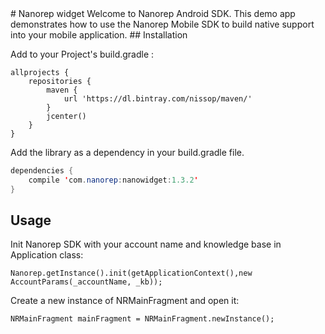 <snippet>
  <content>
# Nanorep widget
Welcome to Nanorep Android SDK. This demo app demonstrates how to use the Nanorep Mobile SDK to build native support into your mobile application.
## Installation

Add to your Project's build.gradle :
```
allprojects {
    repositories {
        maven {
            url 'https://dl.bintray.com/nissop/maven/'
        }
        jcenter()
    }
}
```

Add the library as a dependency in your build.gradle file.
```java
dependencies {
    compile 'com.nanorep:nanowidget:1.3.2'
}
```
## Usage
Init Nanorep SDK with your account name and knowledge base in Application class:
```
Nanorep.getInstance().init(getApplicationContext(),new AccountParams(_accountName, _kb));
```

Create a new instance of NRMainFragment and open it:
```
NRMainFragment mainFragment = NRMainFragment.newInstance();
```



</content>
</snippet>
